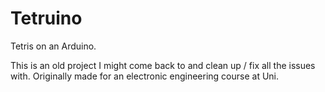 # Tetruino
Tetris on an Arduino.

This is an old project I might come back to and clean up / fix all the issues with.
Originally made for an electronic engineering course at Uni.
